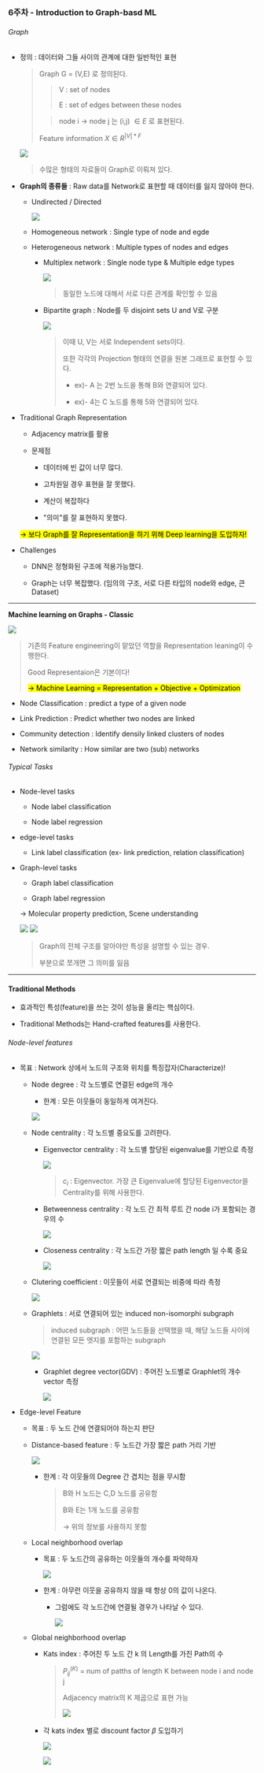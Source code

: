 ### 6주차 - Introduction to Graph-basd ML

###### Graph

- 정의 : 데이터와 그들 사이의 관계에 대한 일반적인 표현 
  
  > Graph G = (V,E) 로 정의된다. 
  > 
  > > V : set of nodes 
  > > 
  > > E : set of edges between these nodes 
  > 
  > > node i  -> node j 는 (i,j) $\in E$ 로 표현된다. 
  > 
  > Feature information $X \in R^{|V| * F}$
  
  ![](./picture/6-1.png)
  
  > 수많은 형태의 자료들이 Graph로 이뤄져 있다. 

- **Graph의 종류들** : Raw data를 Network로 표현할 때 데이터를 잃지 않아야 한다.
  
  - Undirected / Directed 
    
    ![](./picture/6-2.png)
  
  - Homogeneous network : Single type of node and egde 
  
  - Heterogeneous network : Multiple types of nodes and edges 
    
    - Multiplex network : Single node type & Multiple edge types 
      
      ![](./picture/6-3.png)
      
      > 동일한 노드에 대해서 서로 다른 관계를 확인할 수 있음 
    
    - Bipartite graph : Node를 두 disjoint sets U and V로 구분 
      
      ![](./picture/6-4.png)
      
      > 이때 U, V는 서로 Independent sets이다. 
      > 
      > 또한 각각의 Projection 형태의 연결을 원본 그래프로 표현할 수 있다. 
      > 
      > - ex)- A 는 2번 노드을 통해 B와 연결되어 있다. 
      > 
      > - ex)- 4는 C 노드를 통해 5와 연결되어 있다.   

- Traditional Graph Representation 
  
  - Adjacency matrix를 활용
  
  - 문제점 
    
    - 데이터에 빈 값이 너무 많다. 
    
    - 고차원일 경우 표현을 잘 못했다. 
    
    - 계산이 복잡하다 
    
    - "의미"를 잘 표현하지 못했다.
  
  <mark>→ 보다 Graph를 잘 Representation을 하기 위해 Deep learning을 도입하자!</mark> 

- Challenges 
  
  - DNN은 정형화된 구조에 적용가능했다. 
  
  - Graph는 너무 복잡했다. (임의의 구조, 서로 다른 타입의 node와 edge, 큰 Dataset)

----

**Machine learning on Graphs - Classic**

![](./picture/6-5.png)

> 기존의 Feature engineering이 맡았던 역할을 Representation leaning이 수행한다. 
> 
> Good Representaion은 기본이다! 
> 
> <mark>→ Machine Learning = Representation + Objective + Optimization </mark>

- Node Classification : predict a type of a given node 

- Link Prediction : Predict whether two nodes are linked 

- Community detection : Identify densily linked clusters of nodes 

- Network similarity : How similar are two (sub) networks 

###### Typical Tasks

- Node-level tasks
  
  - Node label classification 
  
  - Node label regression

- edge-level tasks
  
  - Link label classification (ex- link prediction, relation classification)

- Graph-level tasks 
  
  - Graph label classification
  
  - Graph label regression
  
  → Molecular property prediction, Scene understanding
  
  ![](./picture/6-6.png) ![](./picture/6-7.png)
  
  > Graph의 전체 구조를 알아야만 특성을 설명할 수 있는 경우. 
  > 
  > 부분으로 쪼개면 그 의미를 잃음 

---- 

#### Traditional Methods

- 효과적인 특성(feature)을 쓰는 것이 성능을 올리는 핵심이다. 

- Traditional Methods는 Hand-crafted features를 사용한다. 

###### Node-level features

- 목표 : Network 상에서 노드의 구조와 위치를 특징잡자(Characterize)!
  
  - Node degree : 각 노드별로 연결된 edge의 개수
    
    - 한계 : 모든 이웃들이 동일하게 여겨진다. 
    
    ![](./picture/6-8.png)
  
  - Node centrality : 각 노드별 중요도를 고려한다. 
    
    - Eigenvector centrality : 각 노드별 할당된 eigenvalue를 기반으로 측정 
      
      ![](./picture/6-9.png)
      
      > $c_i$ : Eigenvector. 가장 큰 Eigenvalue에 할당된 Eigenvector을 Centrality를 위해 사용한다.
    
    - Betweenness centrality : 각 노드 간 최적 루트 간 node i가 포함되는 경우의 수
      
      ![](./picture/6-10.png)
    
    - Closeness centrality : 각 노드간 가장 짧은 path length 일 수록 중요 
      
      ![](./picture/6-11.png)
  
  - Clutering coefficient : 이웃들이 서로 연결되는 비중에 따라 측정 
    
    ![](./picture/6-12.png)
  
  - Graphlets : 서로 연결되어 있는 induced non-isomorphi subgraph
    
    > induced subgraph : 어떤 노드들을 선택했을 때, 해당 노드들 사이에 연결된 모든 엣지를 포함하는 subgraph 
    
    ![](./picture/6-13.png)
    
    - Graphlet degree vector(GDV) :  주어진 노드별로 Graphlet의 개수 vector 측정
      
      ![](./picture/6-14.png)

- Edge-level Feature 
  
  - 목표 : 두 노드 간에 연결되어야 하는지 판단 
  
  - Distance-based feature : 두 노드간 가장 짧은 path 거리 기반 
    
    ![](./picture/6-15.png)
    
    - 한계 : 각 이웃들의 Degree 간 겹치는 점을 무시함 
      
      > B와 H 노드는 C,D 노드를 공유함 
      > 
      > B와 E는 1개 노드를 공유함 
      > 
      > → 위의 정보를 사용하지 못함 
  
  - Local neighborhood overlap 
    
    - 목표 : 두 노드간의 공유하는 이웃들의 개수를 파악하자 
      
      ![](./picture/6-16.png)
    
    - 한계 : 아무런 이웃을 공유하지 않을 때 항상 0의 값이 나온다. 
      
      - 그럼에도 각 노드간에 연결될 경우가 나타날 수 있다. 
        
        ![](./picture/6-17.png)
  
  - Global neighborhood overlap
    
    - Kats index : 주어진 두 노드 간 k 의 Length를 가진 Path의 수 
      
      > $P^{(K)}_{ij}$ = num of patths of length K between node i and node j
      > 
      > Adjacency matrix의 K 제곱으로 표현 가능 
      > 
      > ![](./picture/6-18.png) 
    
    - 각 kats index 별로 discount factor $\beta$ 도입하기 
      
      ![](./picture/6-19.png)
      
      ![](./picture/6-20.png)
